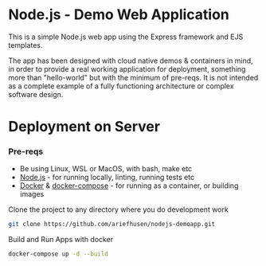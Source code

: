 # Node.js - Demo Web Application

This is a simple Node.js web app using the Express framework and EJS templates.

The app has been designed with cloud native demos & containers in mind, in order to provide a real working application for deployment, something more than "hello-world" but with the minimum of pre-reqs. It is not intended as a complete example of a fully functioning architecture or complex software design.

# Deployment on Server


### Pre-reqs

- Be using Linux, WSL or MacOS, with bash, make etc
- [Node.js](https://nodejs.org/en/) - for running locally, linting, running tests etc
- [Docker](https://docs.docker.com/get-docker/) & [docker-compose](https://docs.docker.com/compose/install/) - for running as a container, or building images


Clone the project to any directory where you do development work
  
```bash
git clone https://github.com/ariefhusen/nodejs-demoapp.git
```

Build and Run Apps with docker

```bash
docker-compose up -d --build
```
